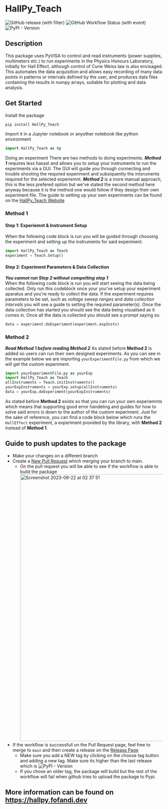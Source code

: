 # HallPy_Teach
![GitHub release (with filter)](https://img.shields.io/github/v/release/maclariz/HallPy_Teach)
  ![GitHub Workflow Status (with event)](https://img.shields.io/github/actions/workflow/status/maclariz/HallPy_Teach/.github%2Fworkflows%2Fpackage-build-and-publish.yml)  ![PyPI - Version](https://img.shields.io/pypi/v/HallPy_Teach)

## Description
This package uses PyVISA to control and read instruments (power supplies, multimeters etc.) to run experiments in the Physics Honours Laboratory, initially for Hall Effect, although control of Curie Weiss law is also envisaged. This automates the data acquisition and allows easy recording of many data points in patterns or intervals defined by the user, and produces data files containing the results in numpy arrays, suitable for plotting and data analysis.

## Get Started
Install the package
```python
pip install HallPy_Teach
```
Import it in a Jupyter notebook or anyother notebook like python environment
```python
import HallPy_Teach as hp
```
Doing an experiment
There are two methods to doing experiments. 
***Method 1*** requires less hassel and allows you to setup your instruments to run the experiments via a GUI. The GUI will guide you through connecting and trouble shooting the required experiment and subsiquently the intsruments required for the selected experiemnt.
***Method 2*** is a more manual approach, this is the less prefered option but we've stated the second method here anyway because it is the method one would follow if they design their own experiment file. The guide to setting up your own experiments can be found on the [HallPy_Teach Website](https://hallpy.fofandi.dev/guides/)

### Method 1
#### Step 1: Experiemnt & Instrument Setup
When the following code block is run you will be guided through choosing the experiment and setting up the instruments for said experiment.
```python
import HallPy_Teach as Teach
experiment = Teach.Setup()
```

#### Step 2: Experiment Parameters & Data Collection
***You cannot run Step 2 without compelting step 1*** <br>
When the following code block is run you will start seeing the data being collected.
Only run this codeblock once your you've setup your experiment aparatus and you're ready to collect the data. 
If the experiment requires parameters to be set, such as *voltage sweep ranges* and *data collection intervals* you will see a guide to setting the required parameter(s).
Once the data collection has started you should see the data being visualised as it comes in. Once all the data is collected you should see a prompt saying so.
```python
data = experiment.doExperiment(experiment.expInsts)
```

### Method 2
***Read Method 1 before reading Method 2***
As stated before **Method 2** is added so users can run their own designed experiments. As you can see in the example below we are importing `yourExperimentFile.py` from which we will get the custom experiment.
```python
import yourExperimentFile.py as yourExp
import HallPy_Teach as Teach
allInstruments = Teach.initInstruments()
yourExpInstruments = yourExp.setup(allInstruments)
data = yourExp.doExperiment(yourExpInstruments)
```
As stated before **Method 2** exists so that you can run your own experiemnts which means that supporting good error handeling and guides for how to solve said errors is down to the author of the custom experiment. Just for the sake of reference, you can find a code block below which runs the `HallEffect` experiment, a experiment provided by the library, with **Method 2** instead of **Method 1**.

## Guide to push updates to the package
- Make your changes on a different branch 
- Create a [New Pull Request](https://github.com/maclariz/HallPy_Teach/compare) which merging your branch to main.
  - On the pull request you will be able to see if the workflow is able to build the package
    <img width="854" alt="Screenshot 2023-09-22 at 02 37 51" src="https://github.com/maclariz/HallPy_Teach/assets/59671809/3e2241bd-f8cc-422a-8f53-db53b3d11449">
- If the workflow is successfull on the Pull Request page, feel free to merge to `main` and then create a release on the [Release Page](https://github.com/maclariz/HallPy_Teach/releases)
  - Make sure you add a NEW tag by clicking on the choose tag button and adding a new tag. Make sure its higher than the last release which is ![PyPI - Version](https://img.shields.io/pypi/v/HallPy_Teach)
  - If you chose an older tag, the package will build but the rest of the workflow will fail when github tries to upload the package to Pypi.

## More information can be found on https://hallpy.fofandi.dev
